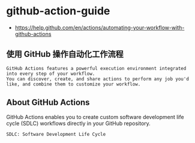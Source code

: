 # github-action-guide
- https://help.github.com/en/actions/automating-your-workflow-with-github-actions


## 使用 GitHub 操作自动化工作流程
~~~
GitHub Actions features a powerful execution environment integrated into every step of your workflow. 
You can discover, create, and share actions to perform any job you'd like, and combine them to customize your workflow.
~~~

## About GitHub Actions

GitHub Actions enables you to create custom software development life cycle (SDLC) workflows directly in your GitHub repository.

~~~
SDLC: Software Development Life Cycle
~~~
